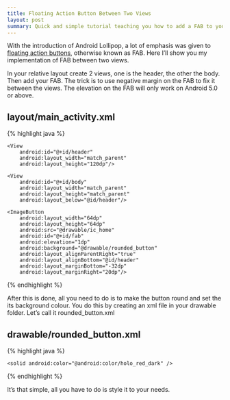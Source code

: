 ```yaml
---
title: Floating Action Button Between Two Views
layout: post
summary: Quick and simple tutorial teaching you how to add a FAB to your android app.
---
```


With the introduction of Android Lollipop, a lot of emphasis was given to [floating action buttons](http://www.google.com/design/spec/components/buttons.html#buttons-floating-action-button), otherwise known as FAB. Here I’ll show you my implementation of FAB between two views.

In your relative layout create 2 views, one is the header, the other the body. Then add your FAB. The trick is to use negative margin on the FAB to fix it between the views. The elevation on the FAB will only work on Android 5.0 or above.


## layout/main_activity.xml
{% highlight java %}
<?xml version="1.0" encoding="utf-8"?>
<RelativeLayout
    xmlns:android="http://schemas.android.com/apk/res/android"
    android:layout_width="match_parent"
    android:layout_height="match_parent"
    android:orientation="vertical">

    <View
        android:id="@+id/header"
        android:layout_width="match_parent"
        android:layout_height="120dp"/>

    <View
        android:id="@+id/body"
        android:layout_width="match_parent"
        android:layout_height="match_parent"
        android:layout_below="@id/header"/>

    <ImageButton
        android:layout_width="64dp"
        android:layout_height="64dp"
        android:src="@drawable/ic_home"
        android:id="@+id/fab"
        android:elevation="1dp"
        android:background="@drawable/rounded_button"
        android:layout_alignParentRight="true"
        android:layout_alignBottom="@id/header"
        android:layout_marginBottom="-32dp"
        android:layout_marginRight="20dp"/>

</RelativeLayout>
{% endhighlight %}

After this is done, all you need to do is to make the button round and set the its background colour. You do this by creating an xml file in your drawable folder. Let’s call it rounded_button.xml 

## drawable/rounded_button.xml
{% highlight java %}
<?xml version="1.0" encoding="utf-8"?>
<shape
    xmlns:android="http://schemas.android.com/apk/res/android"
    android:shape="oval">

    <solid android:color="@android:color/holo_red_dark" />

</shape>
{% endhighlight %}

It’s that simple, all you have to do is style it to your needs.

